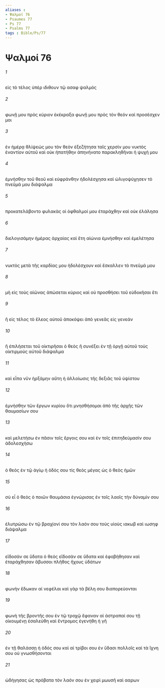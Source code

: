 ```yaml
---
aliases : 
- Ψαλμοί 76
- Psaumes 77
- Ps 77
- Psalms 77
tags : Bible/Ps/77
---
```


# Ψαλμοί 76

###### 1
εἰς τὸ τέλος ὑπὲρ ιδιθουν τῷ ασαφ ψαλμός
###### 2
φωνῇ μου πρὸς κύριον ἐκέκραξα φωνῇ μου πρὸς τὸν θεόν καὶ προσέσχεν μοι
###### 3
ἐν ἡμέρᾳ θλίψεώς μου τὸν θεὸν ἐξεζήτησα ταῖς χερσίν μου νυκτὸς ἐναντίον αὐτοῦ καὶ οὐκ ἠπατήθην ἀπηνήνατο παρακληθῆναι ἡ ψυχή μου
###### 4
ἐμνήσθην τοῦ θεοῦ καὶ εὐφράνθην ἠδολέσχησα καὶ ὠλιγοψύχησεν τὸ πνεῦμά μου διάψαλμα
###### 5
προκατελάβοντο φυλακὰς οἱ ὀφθαλμοί μου ἐταράχθην καὶ οὐκ ἐλάλησα
###### 6
διελογισάμην ἡμέρας ἀρχαίας καὶ ἔτη αἰώνια ἐμνήσθην καὶ ἐμελέτησα
###### 7
νυκτὸς μετὰ τῆς καρδίας μου ἠδολέσχουν καὶ ἔσκαλλεν τὸ πνεῦμά μου
###### 8
μὴ εἰς τοὺς αἰῶνας ἀπώσεται κύριος καὶ οὐ προσθήσει τοῦ εὐδοκῆσαι ἔτι
###### 9
ἢ εἰς τέλος τὸ ἔλεος αὐτοῦ ἀποκόψει ἀπὸ γενεᾶς εἰς γενεάν
###### 10
ἢ ἐπιλήσεται τοῦ οἰκτιρῆσαι ὁ θεὸς ἢ συνέξει ἐν τῇ ὀργῇ αὐτοῦ τοὺς οἰκτιρμοὺς αὐτοῦ διάψαλμα
###### 11
καὶ εἶπα νῦν ἠρξάμην αὕτη ἡ ἀλλοίωσις τῆς δεξιᾶς τοῦ ὑψίστου
###### 12
ἐμνήσθην τῶν ἔργων κυρίου ὅτι μνησθήσομαι ἀπὸ τῆς ἀρχῆς τῶν θαυμασίων σου
###### 13
καὶ μελετήσω ἐν πᾶσιν τοῖς ἔργοις σου καὶ ἐν τοῖς ἐπιτηδεύμασίν σου ἀδολεσχήσω
###### 14
ὁ θεός ἐν τῷ ἁγίῳ ἡ ὁδός σου τίς θεὸς μέγας ὡς ὁ θεὸς ἡμῶν
###### 15
σὺ εἶ ὁ θεὸς ὁ ποιῶν θαυμάσια ἐγνώρισας ἐν τοῖς λαοῖς τὴν δύναμίν σου
###### 16
ἐλυτρώσω ἐν τῷ βραχίονί σου τὸν λαόν σου τοὺς υἱοὺς ιακωβ καὶ ιωσηφ διάψαλμα
###### 17
εἴδοσάν σε ὕδατα ὁ θεός εἴδοσάν σε ὕδατα καὶ ἐφοβήθησαν καὶ ἐταράχθησαν ἄβυσσοι πλῆθος ἤχους ὑδάτων
###### 18
φωνὴν ἔδωκαν αἱ νεφέλαι καὶ γὰρ τὰ βέλη σου διαπορεύονται
###### 19
φωνὴ τῆς βροντῆς σου ἐν τῷ τροχῷ ἔφαναν αἱ ἀστραπαί σου τῇ οἰκουμένῃ ἐσαλεύθη καὶ ἔντρομος ἐγενήθη ἡ γῆ
###### 20
ἐν τῇ θαλάσσῃ ἡ ὁδός σου καὶ αἱ τρίβοι σου ἐν ὕδασι πολλοῖς καὶ τὰ ἴχνη σου οὐ γνωσθήσονται
###### 21
ὡδήγησας ὡς πρόβατα τὸν λαόν σου ἐν χειρὶ μωυσῆ καὶ ααρων
